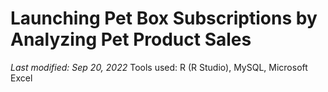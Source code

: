 # Launching Pet Box Subscriptions by Analyzing Pet Product Sales
*Last modified: Sep 20, 2022*
Tools used: R (R Studio), MySQL, Microsoft Excel
